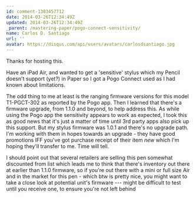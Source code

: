 ```yaml
---
id: comment-1303457712
date: 2014-03-26T12:34:49Z
updated: 2014-03-26T12:34:49Z
_parent: /mastering-paper/pogo-connect-sensitivity/
name: Carlos D. Santiago
url: ''
avatar: https://disqus.com/api/users/avatars/carlosdsantiago.jpg
---
```


Thanks for hosting this.

Have an iPad Air, and wanted to get a 'sensitive' stylus which my Pencil doesn't
support (yet?) in Paper so I got a Pogo Connect used as I had known about
limitations.

The odd thing to me at least is the ranging firmware versions for this model
T1-PGCT-302 as reported by the Pogo app. Then I learned that there's a firmware
upgrade, from 1.1.0 and beyond, to help address this. As while using the Pogo
app the sensitivity appears to work as expected, I took this as good news that
it's just a matter of time until 3rd party apps also pick up this support. But
my stylus firmware was 1.0.1 and there's no upgrade path. I'm working with them
in hopes towards an upgrade - they have good promotions IFF you've got purchase
receipt of their item _new_ which I'm hoping they'll transfer to me. Time will
tell.

I should point out that several retailers are selling this pen somewhat
discounted from list which leads me to think that there's inventory out there at
earlier than 1.1.0 firmware, so if you're out there with a mini or full size Air
and in the market for this pen - which btw is pretty nice, you might want to
take a close look at potential unit's firmware --- might be difficult to test
until you receive one, to ensure you're not left behind

